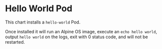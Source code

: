 # Hello World Pod

This chart installs a `hello-world` Pod.

Once installed it will run an Alpine OS image, execute an `echo hello world`, output `hello world` on the logs, exit with 0 status code, and will not be restarted.
